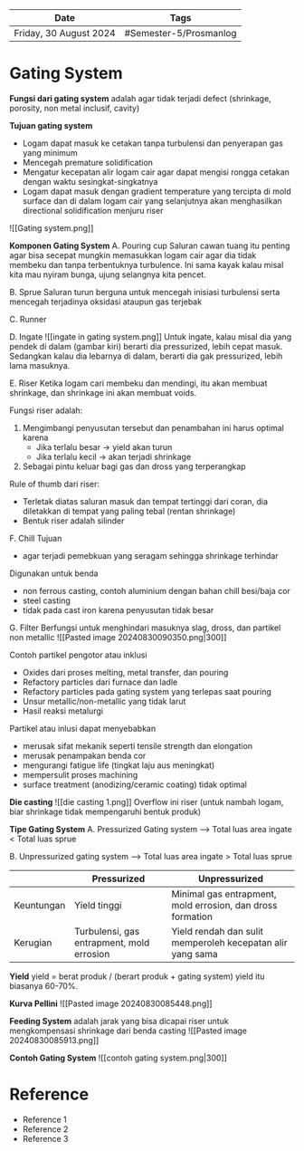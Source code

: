 | Date                   | Tags                   |
| ---------------------- | ---------------------- |
| Friday, 30 August 2024 | #Semester-5/Prosmanlog |

# Gating System
**Fungsi dari gating system** adalah agar tidak terjadi defect (shrinkage, porosity, non metal inclusif, cavity)

**Tujuan gating system**
- Logam dapat masuk ke cetakan tanpa turbulensi dan penyerapan gas yang minimum
- Mencegah premature solidification
- Mengatur kecepatan alir logam cair agar dapat mengisi rongga cetakan dengan waktu sesingkat-singkatnya
- Logam dapat masuk dengan gradient temperature yang tercipta di mold surface dan di dalam logam cair yang selanjutnya akan menghasilkan directional solidification menjuru riser

![[Gating system.png]]

**Komponen Gating System**
A. Pouring cup
Saluran cawan tuang itu penting agar bisa secepat mungkin memasukkan logam cair agar dia tidak membeku dan tanpa terbentuknya turbulence. Ini sama kayak kalau misal kita mau nyiram bunga, ujung selangnya kita pencet.

B. Sprue
Saluran turun berguna untuk mencegah inisiasi turbulensi serta mencegah terjadinya oksidasi ataupun gas terjebak

C. Runner

D. Ingate
![[ingate in gating system.png]]
Untuk ingate, kalau misal dia yang pendek di dalam (gambar kiri) berarti dia pressurized, lebih cepat masuk. Sedangkan kalau dia lebarnya di dalam, berarti dia gak pressurized, lebih lama masuknya.

E. Riser
Ketika logam cari membeku dan mendingi, itu akan membuat shrinkage, dan shrinkage ini akan membuat voids. 

Fungsi riser adalah:
1. Mengimbangi penyusutan tersebut dan penambahan ini harus optimal karena
	- Jika terlalu besar -> yield akan turun
	- Jika terlalu kecil -> akan terjadi shrinkage
2. Sebagai pintu keluar bagi gas dan dross yang terperangkap

Rule of thumb dari riser:
- Terletak diatas saluran masuk dan tempat tertinggi dari coran, dia diletakkan di tempat yang paling tebal (rentan shrinkage)
- Bentuk riser adalah silinder


F. Chill
Tujuan
- agar terjadi pemebkuan yang seragam sehingga shrinkage terhindar

Digunakan untuk benda
- non ferrous casting, contoh aluminium dengan bahan chill besi/baja cor
- steel casting
- tidak pada cast iron karena penyusutan tidak besar

G. Filter
Berfungsi untuk menghindari masuknya slag, dross, dan partikel non metallic
![[Pasted image 20240830090350.png|300]]

Contoh partikel pengotor atau inklusi
- Oxides dari proses melting, metal transfer, dan pouring
- Refactory particles dari furnace dan ladle
- Refactory particles pada gating system yang terlepas saat pouring
- Unsur metallic/non-metallic yang tidak larut
- Hasil reaksi metalurgi

Partikel atau inlusi dapat menyebabkan
- merusak sifat mekanik seperti tensile strength dan elongation
- merusak penampakan benda cor
- mengurangi fatigue life (tingkat laju aus meningkat)
- mempersulit proses machining
- surface treatment (anodizing/ceramic coating) tidak optimal

**Die casting**
![[die casting 1.png]]
Overflow ini riser (untuk nambah logam, biar shrinkage tidak mempengaruhi bentuk produk)

**Tipe Gating System**
A. Pressurized Gating system
--> Total luas area ingate < Total luas sprue

B. Unpressurized gating system
--> Total luas area ingate > Total luas sprue

|            | Pressurized                               | Unpressurized                                              |
| ---------- | ----------------------------------------- | ---------------------------------------------------------- |
| Keuntungan | Yield tinggi                              | Minimal gas entrapment, mold errosion, dan dross formation |
| Kerugian   | Turbulensi, gas entrapment, mold errosion | Yield rendah dan sulit memperoleh kecepatan alir yang sama |



**Yield**
yield = berat produk / (berart produk + gating system)
yield itu biasanya 60-70%.


**Kurva Pellini**
![[Pasted image 20240830085448.png]]


**Feeding System**
adalah jarak yang bisa dicapai riser untuk mengkompensasi shrinkage dari benda casting
![[Pasted image 20240830085913.png]]




**Contoh Gating System**
![[contoh gating system.png|300]]


# Reference
- Reference 1
- Reference 2
- Reference 3

